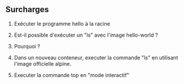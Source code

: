 ## Surcharges
1. Exécuter le programme hello à la racine

2. Est-il possible d'exécuter un "ls" avec l'image hello-world ? 

3. Pourquoi ?

4. Dans un nouveau conteneur, executer la commande "ls" en utilisant l'image officielle alpine. 

5. Executer la commande top en "mode interactif"

